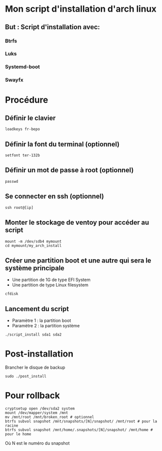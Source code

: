 # Mon script d'installation d'arch linux

## But : Script d'installation avec:
### Btrfs
### Luks
### Systemd-boot
### Swayfx

# Procédure

## Définir le clavier
```
loadkeys fr-bepo
```

## Définir la font du terminal (optionnel)
```
setfont ter-132b
```

## Définir un mot de passe à root (optionnel)
```
passwd
```

## Se connecter en ssh (optionnel)
```
ssh root@[ip]
```

## Monter le stockage de ventoy pour accéder au script
```
mount -m /dev/sdb4 mymount
cd mymount/my_arch_install
```

## Créer une partition boot et une autre qui sera le système principale
- Une partition de 1G de type EFI System
- Une partition de type Linux filesystem
```
cfdisk
```
## Lancement du script
- Paramètre 1 : la partition boot
- Paramètre 2 : la partition système
```
./script_install sda1 sda2
```

# Post-installation
Brancher le disque de backup
```
sudo ./post_install
```
# Pour rollback
```
cryptsetup open /dev/sda2 system
mount /dev/mapper/system /mnt
mv /mnt/root /mnt/broken_root # optionnel
btrfs subvol snapshot /mnt/snapshots/[N]/snapshot/ /mnt/root # pour la racine
btrfs subvol snapshot /mnt/home/.snapshots/[N]/snapshot/ /mnt/home # pour le home
```
Où N est le numéro du snapshot
